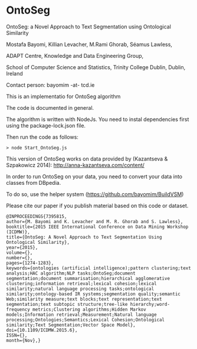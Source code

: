 # OntoSeg
OntoSeg: a Novel Approach to Text Segmentation using Ontological Similarity


Mostafa Bayomi, Killian Levacher, M.Rami Ghorab, Séamus Lawless,

ADAPT Centre, Knowledge and Data Engineering Group,

School of Computer Science and Statistics, Trinity College Dublin, Dublin, Ireland

Contact person: bayomim -at- tcd.ie

This is an implementatio for OntoSeg algorithm

The code is documented in general.

The algorithm is written with NodeJs. You need to instal dependencies first using the package-lock.json file.

Then run the code as follows:

    > node Start_OntoSeg.js
    
 This version of OntoSeg works on data provided by (Kazantseva & Szpakowicz 2014): http://anna-kazantseva.com/content/
 
 In order to run OntoSeg on your data, you need to convert your data into classes from DBpedia.
 
 To do so, use the helper system (https://github.com/bayomim/BuildVSM)

Please cite our paper if you publish material based on this code or dataset.

    @INPROCEEDINGS{7395815, 
    author={M. Bayomi and K. Levacher and M. R. Ghorab and S. Lawless}, 
    booktitle={2015 IEEE International Conference on Data Mining Workshop (ICDMW)}, 
    title={OntoSeg: A Novel Approach to Text Segmentation Using Ontological Similarity}, 
    year={2015}, 
    volume={}, 
    number={}, 
    pages={1274-1283}, 
    keywords={ontologies (artificial intelligence);pattern clustering;text analysis;HAC algorithm;NLP tasks;OntoSeg;document segmentation;document summarisation;hierarchical agglomerative clustering;information retrieval;lexical cohesion;lexical similarity;natural language processing tasks;ontological similarity;ontology-based IR systems;segmentation quality;semantic Web;similarity measure;text blocks;text representation;text segmentation;text subtopic structure;tree-like hierarchy;word-frequency metrics;Clustering algorithms;Hidden Markov models;Information retrieval;Measurement;Natural language processing;Ontologies;Semantics;Lexical Cohesion;Ontological similarity;Text Segmentation;Vector Space Model}, 
    doi={10.1109/ICDMW.2015.6}, 
    ISSN={}, 
    month={Nov},}

